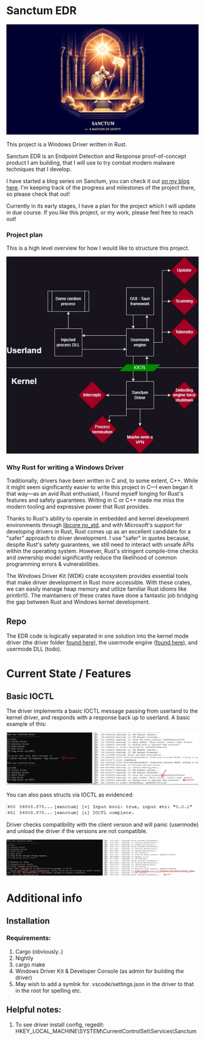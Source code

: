 # Sanctum EDR

![Rust Kernel Driver EDR Sanctum](imgs/evidence/sanctum-cover.webp)

This project is a Windows Driver written in Rust.

Sanctum EDR is an Endpoint Detection and Response proof-of-concept product I am building, that I will use to try combat modern malware techniques that I develop.

I have started a blog series on Sanctum, you can check it out [on my blog here](https://fluxsec.red/sanctum-edr-intro). I'm keeping track of the progress and milestones of the project there, so please check that out!

Currently in its early stages, I have a plan for the project which I will update in due course. If you like this project, or my work, please feel free to reach out!

### Project plan

This is a high level overview for how I would like to structure this project.

![IOCTL example](imgs/planning/sanctum_overview.jpg)

### Why Rust for writing a Windows Driver

Traditionally, drivers have been written in C and, to some extent, C++. While it might seem significantly easier to write this project in C—I even began it that way—as an avid Rust enthusiast, I found myself longing for Rust's features and safety guarantees. Writing in C or C++ made me miss the modern tooling and expressive power that Rust provides.

Thanks to Rust's ability to operate in embedded and kernel development environments through [libcore no_std](https://doc.rust-lang.org/core/), and with Microsoft's support for developing drivers in Rust, Rust comes up as an excellent candidate for a "safer" approach to driver development. I use "safer" in quotes because, despite Rust's safety guarantees, we still need to interact with unsafe APIs within the operating system. However, Rust's stringent compile-time checks and ownership model significantly reduce the likelihood of common programming errors & vulnerabilities.

The Windows Driver Kit (WDK) crate ecosystem provides essential tools that make driver development in Rust more accessible. With these crates, we can easily manage heap memory and utilize familiar Rust idioms like println!(). The maintainers of these crates have done a fantastic job bridging the gap between Rust and Windows kernel development.

## Repo

The EDR code is logically separated in one solution into the kernel mode driver (the driver folder [found here](https://github.com/0xflux/sanctum/tree/master/driver)), the usermode engine ([found here](https://github.com/0xflux/sanctum/tree/master/um_engine)), and usermode DLL (todo).

# Current State / Features

## Basic IOCTL

The driver implements a basic IOCTL message passing from userland to the kernel driver, and responds with a response back up to userland. A basic example of this:

![IOCTL example](imgs/evidence/ioctl_1.png)

You can also pass structs via IOCTL as evidenced:

![IOCTL structs](imgs/evidence/ioctl_2.png)

Driver checks compatibility with the client version and will panic (usermode) and unload the driver if the versions are not compatible.

![Driver compatibility](imgs/evidence/ioctl_compatible.png)


# Additional info

## Installation

### Requirements:

1) Cargo (obviously..)
2) Nightly
3) cargo make
4) Windows Driver Kit & Developer Console (as admin for building the driver)
5) May wish to add a symlnk for .vscode/settings.json in the driver to that in the root for spelling etc.

## Helpful notes:

1) To see driver install config, regedit: HKEY_LOCAL_MACHINE\SYSTEM\CurrentControlSet\Services\Sanctum